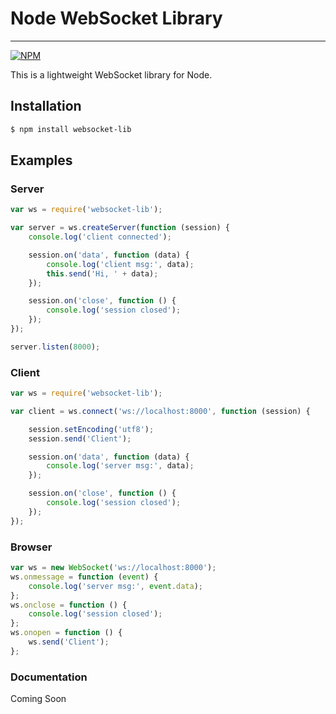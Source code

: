 # Node WebSocket Library

-----

[![NPM](https://nodei.co/npm/websocket-lib.png?downloads=true&downloadRank=true&stars=true)](https://nodei.co/npm/websocket-lib/)

This is a lightweight WebSocket library for Node.

## Installation

```bash
$ npm install websocket-lib
```

## Examples

### Server

```js
var ws = require('websocket-lib');

var server = ws.createServer(function (session) {
	console.log('client connected');

	session.on('data', function (data) {
		console.log('client msg:', data);
		this.send('Hi, ' + data);
	});

	session.on('close', function () {
		console.log('session closed');
	});
});

server.listen(8000);
```

### Client

```js
var ws = require('websocket-lib');

var client = ws.connect('ws://localhost:8000', function (session) {

	session.setEncoding('utf8');
	session.send('Client');

	session.on('data', function (data) {
		console.log('server msg:', data);
	});

	session.on('close', function () {
		console.log('session closed');
	});
});
```

### Browser

```js
var ws = new WebSocket('ws://localhost:8000');
ws.onmessage = function (event) {
	console.log('server msg:', event.data);
};
ws.onclose = function () {
	console.log('session closed');
};
ws.onopen = function () {
	ws.send('Client');
};
```

### Documentation

Coming Soon
